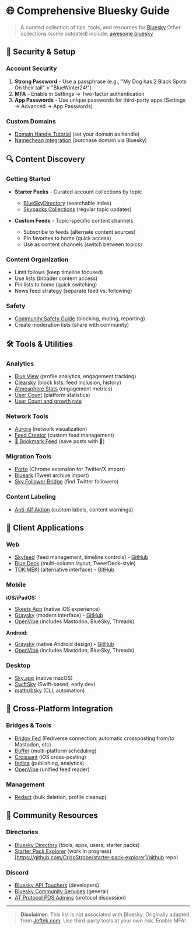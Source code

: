 # 🌐 Comprehensive Bluesky Guide

> A curated collection of tips, tools, and resources for [Bluesky](https://bsky.app)
Other collections (some outdated) include: [awesome bluesky](https://github.com/notjuliet/awesome-bluesky)

## 🔐 Security & Setup

### Account Security
1. **Strong Password** - Use a passphrase (e.g., "My Dog has 2 Black Spots On their tail" > "BlueWinter24!")
2. **MFA** - Enable in Settings → Two-factor authentication
3. **App Passwords** - Use unique passwords for third-party apps (Settings → Advanced → App Passwords)

### Custom Domains
- [Domain Handle Tutorial](https://bsky.social/about/blog/4-28-2023-domain-handle-tutorial) (set your domain as handle)
- [Namecheap Integration](https://bsky.social/about/blog/7-05-2023-namecheap) (purchase domain via Bluesky)

## 🔍 Content Discovery

### Getting Started
- **Starter Packs** - Curated account collections by topic
  - [BlueSkyDirectory](https://blueskydirectory.com/starter-packs/all) (searchable index)
  - [Skypacks Collections](https://bsky.app/profile/skypacks.bsky.social) (regular topic updates)

- **Custom Feeds** - Topic-specific content channels
  - Subscribe to feeds (alternate content sources)
  - Pin favorites to home (quick access)
  - Use as content channels (switch between topics)

### Content Organization
- Limit follows (keep timeline focused)
- Use lists (broader content access)
- Pin lists to home (quick switching)
- News feed strategy (separate feed vs. following)

### Safety
- [Community Safety Guide](https://bsky.app/profile/francesmeh.reviews/post/3lamkrhv6k22o) (blocking, muting, reporting)
- Create moderation lists (share with community)

## 🛠️ Tools & Utilities

### Analytics
- [Blue View](https://blueview.app) (profile analytics, engagement tracking)
- [Clearsky](https://clearsky.app) (block lists, feed inclusion, history)
- [Atmosphere Stats](https://jyc.dev/at) (engagement metrics)
- [User Count](https://bsky-users.theo.io/) (platform statistics)
- [User Count and growth rate](https://bcounter.nat.vg/)

### Network Tools
- [Aurora](https://aurora.ndimensional.xyz/) (network visualization)
- [Feed Creator](https://blueskyfeedcreator.com) (custom feed management)
- [📌 Bookmark Feed](https://bsky.app/profile/did:plc:q6gjnaw2blty4crticxkmujt/feed/my-pins) (save posts with 📌)

### Migration Tools
- [Porto](https://chromewebstore.google.com/detail/porto-port-your-tweets-to/ckilhjdflnaakopknngigiggfpnjaaop) (Chrome extension for Twitter/X import)
- [Blueark](https://blueark.app/) (Tweet archive import)
- [Sky Follower Bridge](https://chromewebstore.google.com/detail/sky-follower-bridge/behhbpbpmailcnfbjagknjngnfdojpko) (find Twitter followers)

### Content Labeling
- [Anti-Alf Aktion](https://bsky.app/profile/did:plc:e4elbtctnfqocyfcml6h2lf7) (custom labels, content warnings)

## 📱 Client Applications

### Web
- [Skyfeed](https://skyfeed.app/) (feed management, timeline controls) - [GitHub](https://github.com/skyfeed-dev/app)
- [Blue Deck](https://deck.blue) (multi-column layout, TweetDeck-style)
- [TOKIMEKI](https://tokimeki.blue/login) (alternative interface) - [GitHub](https://github.com/spuithori/tokimekibluesky)

### Mobile

**iOS/iPadOS:**
- [Skeets App](https://www.skeetsapp.com) (native iOS experience)
- [Graysky](https://graysky.app/) (modern interface) - [GitHub](https://github.com/mozzius/graysky)
- [OpenVibe](https://apps.apple.com/us/app/openvibe-mastodon-bluesky/id1666230916) (includes Mastodon, BlueSky, Threads)
 
**Android:**
- [Graysky](https://graysky.app/) (native Android design) - [GitHub](https://github.com/mozzius/graysky)
- [OpenVibe](https://apps.apple.com/us/app/openvibe-mastodon-bluesky/id1666230916) (includes Mastodon, BlueSky, Threads)

### Desktop
- [Sky.app](https://github.com/jcsalterego/Sky.app) (native macOS)
- [SwiftSky](https://github.com/rmcan/swiftsky) (Swift-based, early dev)
- [mattn/bsky](https://github.com/mattn/bsky) (CLI, automation)

## 🔄 Cross-Platform Integration

### Bridges & Tools
- [Bridgy Fed](https://fed.brid.gy/) (Fediverse connection: automatic crossposting from/to Mastodon, etc)
- [Buffer](https://buffer.com) (multi-platform scheduling)
- [Croissant](https://apps.apple.com/us/app/croissant-cross-posting/id6670288979) (iOS cross-posting)
- [fedica](https://fedica.com/) (publishing, analytics)
- [OpenVibe](https://apps.apple.com/us/app/openvibe-mastodon-bluesky/id1666230916) (unified feed reader)

### Management
- [Redact](https://redact.dev/) (bulk deletion, profile cleanup)

## 🌟 Community Resources

### Directories
- [Bluesky Directory](https://blueskydirectory.com) (tools, apps, users, starter packs)
- [Starter Pack Explorer](https://starter-pack-explorer-o13o.vercel.app/) (work in progress) [https://github.com/CrispStrobe/starter-pack-explorer](github repo)

### Discord
- [Bluesky API Touchers](https://discord.gg/FS9U8A7F) (developers)
- [Bluesky Community Services](https://discord.gg/tYuDvuzbVA) (general)
- [AT Protocol PDS Admins](https://discord.gg/eT6RWzy) (protocol discussion)

---

> **Disclaimer:** This list is not associated with Bluesky. Originally adapted from [Jeftek.com](https://bsky.app/profile/jeftek.com). Use third-party tools at your own risk. Enable MFA!
